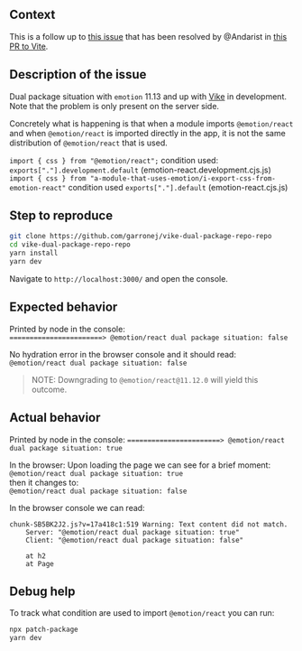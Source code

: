 
## Context

This is a follow up to [this issue](https://github.com/garronej/vite-dual-package-repro-repo) that has been resolved by @Andarist in [this PR to Vite](https://github.com/vitejs/vite/pull/13370). 

## Description of the issue

Dual package situation with `emotion` 11.13 and up with [Vike](https://vike.dev/) in development.  
Note that the problem is only present on the server side.  

Concretely what is happening is that when a module imports `@emotion/react` and when `@emotion/react` is imported directly in the app, it
is not the same distribution of `@emotion/react` that is used.  

`import { css } from "@emotion/react";` condition used: `exports["."].development.default` (emotion-react.development.cjs.js)  
`import { css } from "a-module-that-uses-emotion/i-export-css-from-emotion-react"` condition used `exports["."].default` (emotion-react.cjs.js)

## Step to reproduce

```bash
git clone https://github.com/garronej/vike-dual-package-repo-repo
cd vike-dual-package-repo-repo
yarn install
yarn dev
```

Navigate to `http://localhost:3000/` and open the console.

## Expected behavior


Printed by node in the console:  
`=======================> @emotion/react dual package situation: false`

No hydration error in the browser console and it should read:  
`@emotion/react dual package situation: false`  

> NOTE: Downgrading to `@emotion/react@11.12.0` will yield this outcome.

## Actual behavior

Printed by node in the console:
`=======================> @emotion/react dual package situation: true`

In the browser: 
Upon loading the page we can see for a brief moment:  
`@emotion/react dual package situation: true`  
then it changes to:  
`@emotion/react dual package situation: false`

In the browser console we can read:  

```
chunk-SB5BK2J2.js?v=17a418c1:519 Warning: Text content did not match.  
    Server: "@emotion/react dual package situation: true"  
    Client: "@emotion/react dual package situation: false"

    at h2
    at Page
```

## Debug help

To track what condition are used to import `@emotion/react` you can run:  

```bash
npx patch-package
yarn dev
```



